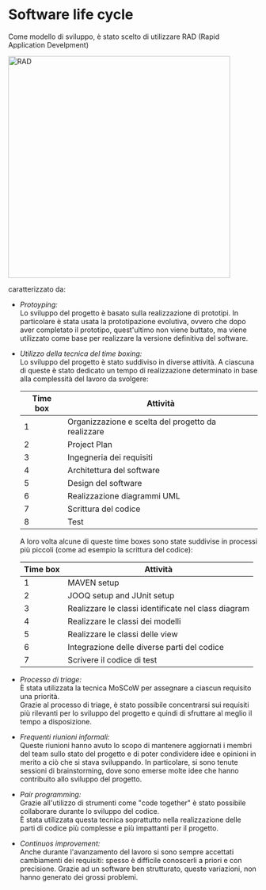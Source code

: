 # Software life cycle

Come modello di sviluppo, è stato scelto di utilizzare RAD (Rapid Application Develpment)

<img width="448" alt="RAD" src="https://github.com/JohnnyLAmpAz/smartmag/assets/145765934/6c621d39-bd0d-4269-b9f4-c0e50bf7b31c">

caratterizzato da:

- _Protoyping:_  
  Lo sviluppo del progetto è basato sulla realizzazione di prototipi. In particolare è stata usata la prototipazione evolutiva, ovvero che dopo
  aver completato il prototipo, quest'ultimo non viene buttato, ma viene utilizzato come base per realizzare la versione definitiva del software.

- _Utilizzo della tecnica del time boxing:_  
  Lo sviluppo del progetto è stato suddiviso in diverse attività. A ciascuna di queste è stato dedicato un tempo di realizzazione determinato in base alla complessità del lavoro da svolgere:  
  
  | Time box | Attività |
  |----------|----------|
  | 1 | Organizzazione e scelta del progetto da realizzare |
  | 2 | Project Plan |
  | 3 | Ingegneria dei requisiti |
  | 4 | Architettura del software |
  | 5 | Design del software |
  | 6 | Realizzazione diagrammi UML |
  | 7 | Scrittura del codice |
  | 8 | Test |

  A loro volta alcune di queste time boxes sono state suddivise in processi più piccoli (come ad esempio la scrittura del codice):
  
  | Time box | Attività|
  |----------|---------|
  | 1 | MAVEN setup |
  | 2 | JOOQ setup and JUnit setup |
  | 3 | Realizzare le classi identificate nel class diagram |
  | 4 | Realizzare le classi dei modelli |
  | 5 | Realizzare le classi delle view |
  | 6 | Integrazione delle diverse parti del codice |
  | 7 | Scrivere il codice di test |

- _Processo di triage:_  
  È stata utilizzata la tecnica MoSCoW per assegnare a ciascun requisito una priorità.  
  Grazie al processo di triage, è stato possibile concentrarsi sui requisiti più rilevanti per lo sviluppo del progetto e quindi di sfruttare al meglio il tempo a disposizione. 
    
- _Frequenti riunioni informali:_  
  Queste riunioni hanno avuto lo scopo di mantenere aggiornati i membri del team sullo stato del progetto e di poter condividere idee e opinioni in merito a ciò che si stava sviluppando.
  In particolare, si sono tenute sessioni di brainstorming, dove sono emerse molte idee che hanno contribuito allo sviluppo del progetto.
  
- _Pair programming:_  
  Grazie all'utilizzo di strumenti come "code together" è stato possibile collaborare durante lo sviluppo del codice.  
  È stata utilizzata questa tecnica soprattutto nella realizzazione delle parti di codice più complesse e più impattanti per il progetto.
  
- _Continuos improvement:_  
  Anche durante l'avanzamento del lavoro si sono sempre accettati cambiamenti dei requisiti: spesso è difficile conoscerli a priori e con precisione.
  Grazie ad un software ben strutturato, queste variazioni, non hanno generato dei grossi problemi.
